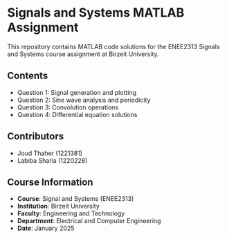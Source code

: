 # Signals and Systems MATLAB Assignment

This repository contains MATLAB code solutions for the ENEE2313 Signals and Systems course assignment at Birzeit University.

## Contents
- Question 1: Signal generation and plotting
- Question 2: Sine wave analysis and periodicity
- Question 3: Convolution operations
- Question 4: Differential equation solutions

## Contributors
- Joud Thaher (1221381)
- Labiba Sharia (1220228)

## Course Information
- **Course**: Signal and Systems (ENEE2313)
- **Institution**: Birzeit University
- **Faculty**: Engineering and Technology
- **Department**: Electrical and Computer Engineering
- **Date**: January 2025